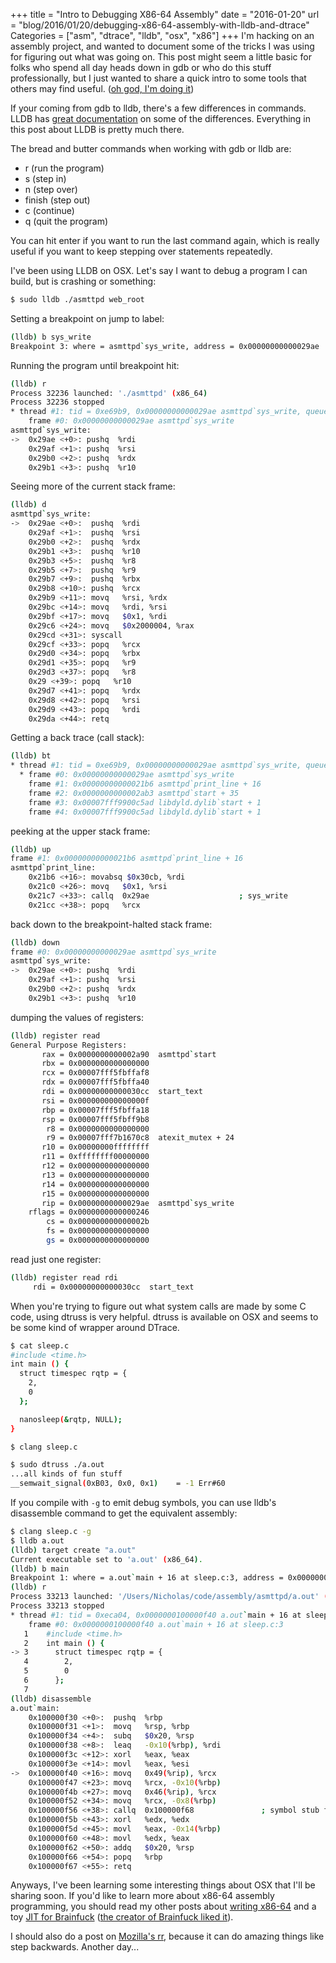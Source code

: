 +++
title = "Intro to Debugging X86-64 Assembly"
date = "2016-01-20"
url = "blog/2016/01/20/debugging-x86-64-assembly-with-lldb-and-dtrace"
Categories = ["asm", "dtrace", "lldb", "osx", "x86"]
+++
I'm hacking on an assembly project, and wanted to document some of the tricks I
was using for figuring out what was going on.  This post might seem a little
basic for folks who spend all day heads down in gdb or who do this stuff
professionally, but I just wanted to share a quick intro to some tools that
others may find useful.
([oh god, I'm doing it](https://pchiusano.github.io/2014-10-11/defensive-writing.html))

If your coming from gdb to lldb, there's a few differences in commands.  LLDB
has
[great documentation](http://lldb.llvm.org/lldb-gdb.html)
on some of the differences. Everything in this post about LLDB is pretty much
there.

The bread and butter commands when working with gdb or lldb are:

* r (run the program)
* s (step in)
* n (step over)
* finish (step out)
* c (continue)
* q (quit the program)

You can hit enter if you want to run the last command again, which is really
useful if you want to keep stepping over statements repeatedly.

I've been using LLDB on OSX.  Let's say I want to debug a program I can build,
but is crashing or something:
```sh
$ sudo lldb ./asmttpd web_root
```
Setting a breakpoint on jump to label:
```sh
(lldb) b sys_write
Breakpoint 3: where = asmttpd`sys_write, address = 0x00000000000029ae
```
Running the program until breakpoint hit:
```sh
(lldb) r
Process 32236 launched: './asmttpd' (x86_64)
Process 32236 stopped
* thread #1: tid = 0xe69b9, 0x00000000000029ae asmttpd`sys_write, queue = 'com.apple.main-thread', stop reason = breakpoint 3.1
    frame #0: 0x00000000000029ae asmttpd`sys_write
asmttpd`sys_write:
->  0x29ae <+0>: pushq  %rdi
    0x29af <+1>: pushq  %rsi
    0x29b0 <+2>: pushq  %rdx
    0x29b1 <+3>: pushq  %r10
```
Seeing more of the current stack frame:
```sh
(lldb) d
asmttpd`sys_write:
->  0x29ae <+0>:  pushq  %rdi
    0x29af <+1>:  pushq  %rsi
    0x29b0 <+2>:  pushq  %rdx
    0x29b1 <+3>:  pushq  %r10
    0x29b3 <+5>:  pushq  %r8
    0x29b5 <+7>:  pushq  %r9
    0x29b7 <+9>:  pushq  %rbx
    0x29b8 <+10>: pushq  %rcx
    0x29b9 <+11>: movq   %rsi, %rdx
    0x29bc <+14>: movq   %rdi, %rsi
    0x29bf <+17>: movq   $0x1, %rdi
    0x29c6 <+24>: movq   $0x2000004, %rax
    0x29cd <+31>: syscall
    0x29cf <+33>: popq   %rcx
    0x29d0 <+34>: popq   %rbx
    0x29d1 <+35>: popq   %r9
    0x29d3 <+37>: popq   %r8
    0x29 <+39>: popq   %r10
    0x29d7 <+41>: popq   %rdx
    0x29d8 <+42>: popq   %rsi
    0x29d9 <+43>: popq   %rdi
    0x29da <+44>: retq
```
Getting a back trace (call stack):
```sh
(lldb) bt
* thread #1: tid = 0xe69b9, 0x00000000000029ae asmttpd`sys_write, queue = 'com.apple.main-thread', stop reason = breakpoint 3.1
  * frame #0: 0x00000000000029ae asmttpd`sys_write
    frame #1: 0x00000000000021b6 asmttpd`print_line + 16
    frame #2: 0x0000000000002ab3 asmttpd`start + 35
    frame #3: 0x00007fff9900c5ad libdyld.dylib`start + 1
    frame #4: 0x00007fff9900c5ad libdyld.dylib`start + 1
```
peeking at the upper stack frame:
```sh
(lldb) up
frame #1: 0x00000000000021b6 asmttpd`print_line + 16
asmttpd`print_line:
    0x21b6 <+16>: movabsq $0x30cb, %rdi
    0x21c0 <+26>: movq   $0x1, %rsi
    0x21c7 <+33>: callq  0x29ae                    ; sys_write
    0x21cc <+38>: popq   %rcx
```
back down to the breakpoint-halted stack frame:
```sh
(lldb) down
frame #0: 0x00000000000029ae asmttpd`sys_write
asmttpd`sys_write:
->  0x29ae <+0>: pushq  %rdi
    0x29af <+1>: pushq  %rsi
    0x29b0 <+2>: pushq  %rdx
    0x29b1 <+3>: pushq  %r10
```
dumping the values of registers:
```sh
(lldb) register read
General Purpose Registers:
       rax = 0x0000000000002a90  asmttpd`start
       rbx = 0x0000000000000000
       rcx = 0x00007fff5fbffaf8
       rdx = 0x00007fff5fbffa40
       rdi = 0x00000000000030cc  start_text
       rsi = 0x000000000000000f
       rbp = 0x00007fff5fbffa18
       rsp = 0x00007fff5fbff9b8
        r8 = 0x0000000000000000
        r9 = 0x00007fff7b1670c8  atexit_mutex + 24
       r10 = 0x00000000ffffffff
       r11 = 0xffffffff00000000
       r12 = 0x0000000000000000
       r13 = 0x0000000000000000
       r14 = 0x0000000000000000
       r15 = 0x0000000000000000
       rip = 0x00000000000029ae  asmttpd`sys_write
    rflags = 0x0000000000000246
        cs = 0x000000000000002b
        fs = 0x0000000000000000
        gs = 0x0000000000000000
```
read just one register:
```sh
(lldb) register read rdi
     rdi = 0x00000000000030cc  start_text
```
When you're trying to figure out what system calls are made by some C code,
using dtruss is very helpful.  dtruss is available on OSX and seems to be some
kind of wrapper around DTrace.
```sh
$ cat sleep.c
#include <time.h>
int main () {
  struct timespec rqtp = {
    2,
    0
  };

  nanosleep(&rqtp, NULL);
}

$ clang sleep.c

$ sudo dtruss ./a.out
...all kinds of fun stuff
__semwait_signal(0xB03, 0x0, 0x1)    = -1 Err#60
```
If you compile with `-g` to emit debug symbols, you can use lldb's disassemble
command to get the equivalent assembly:
```sh
$ clang sleep.c -g
$ lldb a.out
(lldb) target create "a.out"
Current executable set to 'a.out' (x86_64).
(lldb) b main
Breakpoint 1: where = a.out`main + 16 at sleep.c:3, address = 0x0000000100000f40
(lldb) r
Process 33213 launched: '/Users/Nicholas/code/assembly/asmttpd/a.out' (x86_64)
Process 33213 stopped
* thread #1: tid = 0xeca04, 0x0000000100000f40 a.out`main + 16 at sleep.c:3, queue = 'com.apple.main-thread', stop reason = breakpoint 1.1
    frame #0: 0x0000000100000f40 a.out`main + 16 at sleep.c:3
   1    #include <time.h>
   2    int main () {
-> 3      struct timespec rqtp = {
   4        2,
   5        0
   6      };
   7
(lldb) disassemble
a.out`main:
    0x100000f30 <+0>:  pushq  %rbp
    0x100000f31 <+1>:  movq   %rsp, %rbp
    0x100000f34 <+4>:  subq   $0x20, %rsp
    0x100000f38 <+8>:  leaq   -0x10(%rbp), %rdi
    0x100000f3c <+12>: xorl   %eax, %eax
    0x100000f3e <+14>: movl   %eax, %esi
->  0x100000f40 <+16>: movq   0x49(%rip), %rcx
    0x100000f47 <+23>: movq   %rcx, -0x10(%rbp)
    0x100000f4b <+27>: movq   0x46(%rip), %rcx
    0x100000f52 <+34>: movq   %rcx, -0x8(%rbp)
    0x100000f56 <+38>: callq  0x100000f68               ; symbol stub for: nanosleep
    0x100000f5b <+43>: xorl   %edx, %edx
    0x100000f5d <+45>: movl   %eax, -0x14(%rbp)
    0x100000f60 <+48>: movl   %edx, %eax
    0x100000f62 <+50>: addq   $0x20, %rsp
    0x100000f66 <+54>: popq   %rbp
    0x100000f67 <+55>: retq
```

Anyways, I've been learning some interesting things about OSX that I'll be
sharing soon. If you'd like to learn more about x86-64 assembly programming,
you should read my other posts about
[writing x86-64](/blog/2014/04/18/lets-write-some-x86-64/)
and a toy
[JIT for Brainfuck](/blog/2015/05/25/interpreter-compiler-jit/)
([the creator of Brainfuck liked it](https://www.reddit.com/r/programming/comments/377ov9/interpreter_compiler_jit/crkkrz4)).

I should also do a post on
[Mozilla's rr](http://rr-project.org/),
because it can do amazing things like step backwards.  Another day...

